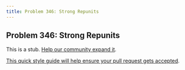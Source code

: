 ```yaml
---
title: Problem 346: Strong Repunits
---
```

## Problem 346: Strong Repunits

This is a stub. <a href='https://github.com/freecodecamp/guides/tree/master/src/pages/certifications/coding-interview-prep/project-euler/problem-346-strong-repunits/index.md' target='_blank' rel='nofollow'>Help our community expand it</a>.

<a href='https://github.com/freecodecamp/guides/blob/master/README.md' target='_blank' rel='nofollow'>This quick style guide will help ensure your pull request gets accepted</a>.

<!-- The article goes here, in GitHub-flavored Markdown. Feel free to add YouTube videos, images, and CodePen/JSBin embeds  -->
